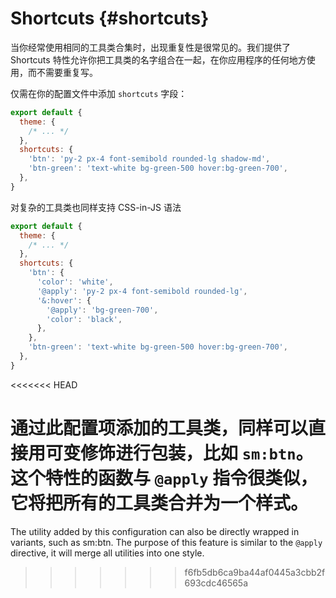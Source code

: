 # Shortcuts {#shortcuts}

当你经常使用相同的工具类合集时，出现重复性是很常见的。我们提供了 Shortcuts 特性允许你把工具类的名字组合在一起，在你应用程序的任何地方使用，而不需要重复写。

仅需在你的配置文件中添加 `shortcuts` 字段：

```js windi.config.js
export default {
  theme: {
    /* ... */
  },
  shortcuts: {
    'btn': 'py-2 px-4 font-semibold rounded-lg shadow-md',
    'btn-green': 'text-white bg-green-500 hover:bg-green-700',
  },
}
```

<InlinePlayground
  :input="'btn btn-green'"
  :config="{ shortcuts: {
    btn: 'py-2 px-4 font-semibold rounded-lg shadow-md',
    'btn-green': 'text-white bg-green-500 hover:bg-green-700',
  }}"
  :showCSS="true"
  :showMode="false"
  :showTabs="true"
  :showConfig="true"
  :enableConfig="true"
/>

对复杂的工具类也同样支持 CSS-in-JS 语法

```js windi.config.js
export default {
  theme: {
    /* ... */
  },
  shortcuts: {
    'btn': {
      'color': 'white',
      '@apply': 'py-2 px-4 font-semibold rounded-lg',
      '&:hover': {
        '@apply': 'bg-green-700',
        'color': 'black',
      },
    },
    'btn-green': 'text-white bg-green-500 hover:bg-green-700',
  },
}
```

<InlinePlayground
  :input="'btn btn-green'"
  :config="{ shortcuts: {
    btn: {
      color: 'white',
      '@apply': 'py-2 px-4 font-semibold rounded-lg',
      '&:hover': {
        '@apply': 'bg-green-700',
        color: 'black',
      },
    },
    'btn-green': 'text-white bg-green-500 hover:bg-green-700',
  }}"
  :showCSS="false"
  :showMode="false"
  :showTabs="true"
  :showConfig="true"
  :enableConfig="true"
/>

<<<<<<< HEAD

通过此配置项添加的工具类，同样可以直接用可变修饰进行包装，比如 `sm:btn`。这个特性的函数与 `@apply` 指令很类似，它将把所有的工具类合并为一个样式。
=======
The utility added by this configuration can also be directly wrapped in variants, such as sm:btn. The purpose of this feature is similar to the `@apply` directive, it will merge all utilities into one style.
>>>>>>> f6fb5db6ca9ba44af0445a3cbb2f693cdc46565a

